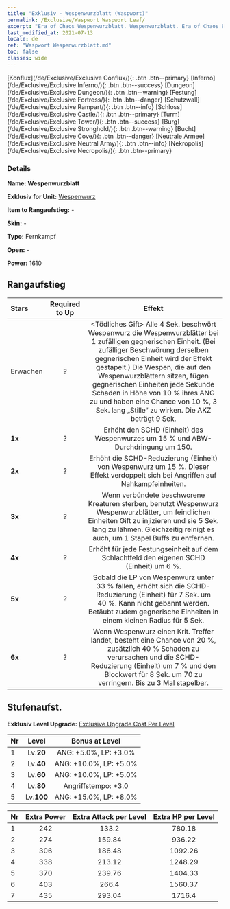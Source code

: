 ```yaml
---
title: "Exklusiv - Wespenwurzblatt (Waspwort)"
permalink: /Exclusive/Waspwort Waspwort Leaf/
excerpt: "Era of Chaos Wespenwurzblatt. Wespenwurzblatt. Era of Chaos Exklusiv Wespenwurzblatt. Wespenwurz Exklusiv."
last_modified_at: 2021-07-13
locale: de
ref: "Waspwort Wespenwurzblatt.md"
toc: false
classes: wide
---
```

 [Konflux](/de/Exclusive/Exclusive Conflux/){: .btn .btn--primary} [Inferno](/de/Exclusive/Exclusive Inferno/){: .btn .btn--success} [Dungeon](/de/Exclusive/Exclusive Dungeon/){: .btn .btn--warning} [Festung](/de/Exclusive/Exclusive Fortress/){: .btn .btn--danger} [Schutzwall](/de/Exclusive/Exclusive Rampart/){: .btn .btn--info} [Schloss](/de/Exclusive/Exclusive Castle/){: .btn .btn--primary} [Turm](/de/Exclusive/Exclusive Tower/){: .btn .btn--success} [Burg](/de/Exclusive/Exclusive Stronghold/){: .btn .btn--warning} [Bucht](/de/Exclusive/Exclusive Cove/){: .btn .btn--danger} [Neutrale Armee](/de/Exclusive/Exclusive Neutral Army/){: .btn .btn--info} [Nekropolis](/de/Exclusive/Exclusive Necropolis/){: .btn .btn--primary} 

### Details
 **Name: Wespenwurzblatt** 

 **Exklusiv for Unit:** [Wespenwurz](/de/units/Waspwort/) 

 **Item to Rangaufstieg:** -

 **Skin:** -

 **Type:** Fernkampf

 **Open:** -

 **Power:** 1610

## Rangaufstieg

  |     Stars    |  Required to Up | Effekt |
  |:-------------|:---------------:|:---------------:|
  |  Erwachen  | ? | <Tödliches Gift> Alle 4 Sek. beschwört Wespenwurz die Wespenwurzblätter bei 1 zufälligen gegnerischen Einheit. (Bei zufälliger Beschwörung derselben gegnerischen Einheit wird der Effekt gestapelt.) Die Wespen, die auf den Wespenwurzblättern sitzen, fügen gegnerischen Einheiten jede Sekunde Schaden in Höhe von 10 % ihres ANG zu und haben eine Chance von 10 %, 3 Sek. lang „Stille“ zu wirken. Die AKZ beträgt 9 Sek. |
  | **1x** <i class="fas fa-star"/> | ? | Erhöht den SCHD (Einheit) des Wespenwurzes um 15 % und ABW-Durchdringung um 150. |
  | **2x** <i class="fas fa-star"/> | ? | Erhöht die SCHD-Reduzierung (Einheit) von Wespenwurz um 15 %. Dieser Effekt verdoppelt sich bei Angriffen auf Nahkampfeinheiten. |
  | **3x** <i class="fas fa-star"/> | ? | <Giftiges Blatt> Wenn verbündete beschworene Kreaturen sterben, benutzt Wespenwurz Wespenwurzblätter, um feindlichen Einheiten Gift zu injizieren und sie 5 Sek. lang zu lähmen. Gleichzeitig reinigt es auch, um 1 Stapel Buffs zu entfernen. |
  | **4x** <i class="fas fa-star"/> | ? | Erhöht für jede Festungseinheit auf dem Schlachtfeld den eigenen SCHD (Einheit) um 6 %. |
  | **5x** <i class="fas fa-star"/> | ? | Sobald die LP von Wespenwurz unter 33 % fallen, erhöht sich die SCHD-Reduzierung (Einheit) für 7 Sek. um 40 %. Kann nicht gebannt werden. Betäubt zudem gegnerische Einheiten in einem kleinen Radius für 5 Sek. |
  | **6x** <i class="fas fa-star"/> | ? | <Giftige Korrosion> Wenn Wespenwurz einen Krit. Treffer landet, besteht eine Chance von 20 %, zusätzlich 40 % Schaden zu verursachen und die SCHD-Reduzierung (Einheit) um 7 % und den Blockwert für 8 Sek. um 70 zu verringern. Bis zu 3 Mal stapelbar. |


## Stufenaufst.
 **Exklusiv Level Upgrade:** [Exclusive Upgrade Cost Per Level](/Exclusive/ExclusiveUpgradeCostPerLevel/)

  |  Nr  |   Level  | Bonus at Level |
  |:-----|:--------:|:--------------:|
  | 1 | Lv.**20** | ANG: +5.0%, LP: +3.0% |
  | 2 | Lv.**40** | ANG: +10.0%, LP: +5.0% |
  | 3 | Lv.**60** | ANG: +10.0%, LP: +5.0% |
  | 4 | Lv.**80** | Angriffstempo: +3.0 |
  | 5 | Lv.**100** | ANG: +15.0%, LP: +8.0% |


  |  Nr  |  Extra Power | Extra Attack per Level | Extra HP per Level |
  |:-----|:--------:|:--------:|:--------:|
  | 1 | 242 | 133.2 | 780.18 |
  | 2 | 274 | 159.84 | 936.22 |
  | 3 | 306 | 186.48 | 1092.26 |
  | 4 | 338 | 213.12 | 1248.29 |
  | 5 | 370 | 239.76 | 1404.33 |
  | 6 | 403 | 266.4 | 1560.37 |
  | 7 | 435 | 293.04 | 1716.4 |


